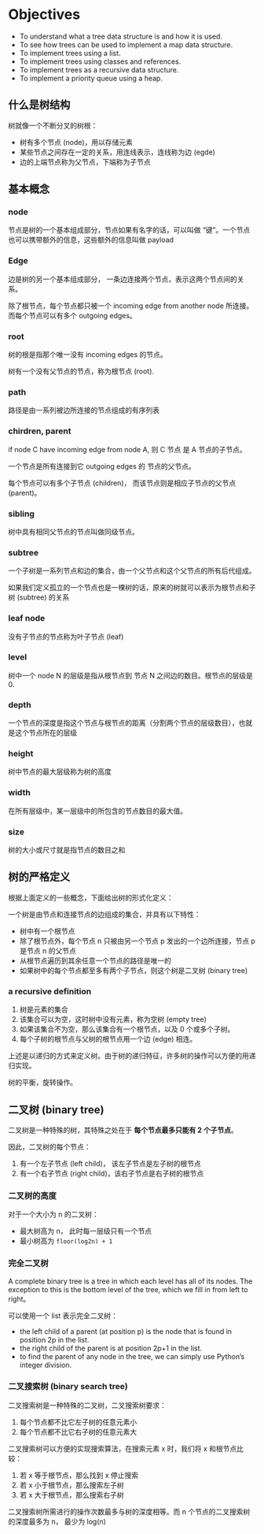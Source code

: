 # Objectives
- To understand what a tree data structure is and how it is used.
- To see how trees can be used to implement a map data structure.
- To implement trees using a list.
- To implement trees using classes and references.
- To implement trees as a recursive data structure.
- To implement a priority queue using a heap.


## 什么是树结构
树就像一个不断分叉的树根：
- 树有多个节点 (node)，用以存储元素
- 某些节点之间存在一定的关系，用连线表示，连线称为边 (egde)
- 边的上端节点称为父节点，下端称为子节点

## 基本概念

### node

节点是树的一个基本组成部分，节点如果有名字的话，可以叫做 “键”。一个节点也可以携带额外的信息，这些额外的信息叫做 payload


### Edge
边是树的另一个基本组成部分， 一条边连接两个节点，表示这两个节点间的关系。

除了根节点，每个节点都只被一个 incoming edge from another node 所连接。而每个节点可以有多个 outgoing edges。


### root

树的根是指那个唯一没有 incoming edges 的节点。

树有一个没有父节点的节点，称为根节点 (root).


### path

路径是由一系列被边所连接的节点组成的有序列表


### chirdren, parent

if node C have incoming edge from node A, 则 C 节点 是 A 节点的子节点。

一个节点是所有连接到它 outgoing edges 的 节点的父节点。

每个节点可以有多个子节点 (children)，
而该节点则是相应子节点的父节点 (parent)。


### sibling

树中具有相同父节点的节点叫做同级节点。


### subtree

一个子树是一系列节点和边的集合，由一个父节点和这个父节点的所有后代组成。

如果我们定义孤立的一个节点也是一棵树的话，原来的树就可以表示为根节点和子树 (subtree) 的关系


### leaf node
没有子节点的节点称为叶子节点 (leaf)


### level

树中一个 node N 的层级是指从根节点到 节点 N 之间边的数目。根节点的层级是 0.


### depth

一个节点的深度是指这个节点与根节点的距离（分割两个节点的层级数目），也就是这个节点所在的层级

### height

树中节点的最大层级称为树的高度


### width

在所有层级中，某一层级中的所包含的节点数目的最大值。


### size

树的大小或尺寸就是指节点的数目之和


## 树的严格定义

根据上面定义的一些概念，下面给出树的形式化定义：

一个树是由节点和连接节点的边组成的集合，并具有以下特性：
- 树中有一个根节点
- 除了根节点外，每个节点 n 只被由另一个节点 p 发出的一个边所连接，节点 p 是节点 n 的父节点
- 从根节点遍历到其余任意一个节点的路径是唯一的
- 如果树中的每个节点都至多有两个子节点，则这个树是二叉树 (binary tree)



### a recursive definition
1. 树是元素的集合
2. 该集合可以为空，这时树中没有元素，称为空树 (empty tree)
3. 如果该集合不为空，那么该集合有一个根节点，以及 0 个或多个子树。
4. 每个子树的根节点与父树的根节点用一个边 (edge) 相连。



上述是以递归的方式来定义树。由于树的递归特征，许多树的操作可以方便的用递归实现。


树的平衡，旋转操作。


## 二叉树 (binary tree)
二叉树是一种特殊的树，其特殊之处在于 __每个节点最多只能有 2 个子节点__。

因此，二叉树的每个节点：
1. 有一个左子节点 (left child)， 该左子节点是左子树的根节点
2. 有一个右子节点 (right child)，该右子节点是右子树的根节点


### 二叉树的高度

对于一个大小为 n  的二叉树：
- 最大树高为 n， 此时每一层级只有一个节点
- 最小树高为 `floor(log2n) + 1`


### 完全二叉树

A complete binary tree is a tree in which each level has all of its nodes. The exception to this is the bottom level of the tree, which we fill in from left to right。

可以使用一个 list 表示完全二叉树：

- the left child of a parent (at position p) is the node that is found in position 2p in the list. 
- the right child of the parent is at position 2p+1 in the list. 
- to find the parent of any node in the tree, we can simply use Python’s integer division.


### 二叉搜索树 (binary search tree)
二叉搜索树是一种特殊的二叉树，二叉搜索树要求：
1. 每个节点都不比它左子树的任意元素小
2. 每个节点都不比它右子树的任意元素大

二叉搜索树可以方便的实现搜索算法，在搜索元素 x 时，我们将 x 和根节点比较：
1. 若 x 等于根节点，那么找到 x 停止搜索
2. 若 x 小于根节点，那么搜索左子树
3. 若 x 大于根节点，那么搜索右子树

二叉搜索树所需进行的操作次数最多与树的深度相等。而 n 个节点的二叉搜索树的深度最多为 n， 最少为 log(n)
